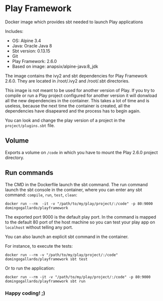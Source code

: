 # Play Framework 

Docker image which provides sbt needed to launch Play applications

Includes: 

- OS: Alpine 3.4
- Java: Oracle Java 8
- Sbt version: 0.13.15
- Git
- Play Framework: 2.6.0
- Based on image: anapsix/alpine-java:8_jdk

The image contains the ivy2 and sbt dependencies for Play Framework 2.6.0. They are located in /root/.ivy2 and /root/.sbt directories. 

This image is not meant to be used for another version of Play. If you try to compile or run a Play project configured for another version it will donwload all the new dependencies in the container. This takes a lot of time and is useless, because the next time the container is created, all the dependencies have disapeared and the process has to begin again.

You can look and change the play version of a project in the `project/plugins.sbt` file.

## Volume

Exports a volume on `/code` in which you have to mount the Play 2.6.0 project directory.


## Run commands

The CMD in the Dockerfile launch the sbt command. The run command launch the sbt console in the container, where you can enter any sbt command: `compile`, `run`, `test`, `clean`:

```
docker run --rm  -it -v "/path/to/my/play/project/:/code" -p 80:9000 domingogallardo/playframework
```

The exported port 9000 is the default play port. In the command is mapped to the default 80 port of the host machine so you can test your play app on `localhost` without telling any port.

You can also launch an explicit sbt command in the container. 

For instance, to execute the tests:

```
docker run --rm -v "/path/to/my/play/project/:/code" domingogallardo/playframework sbt test
```

Or to run the application:

```
docker run --rm -it -v "/path/to/my/play/project/:/code" -p 80:9000 domingogallardo/playframework sbt run
```


### Happy coding! ;)
